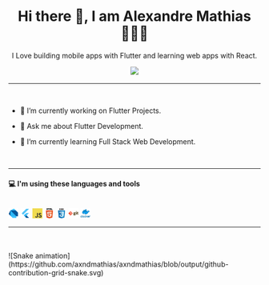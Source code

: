 
<h1 align='center'> Hi there 👋, I am Alexandre Mathias👨🏿‍💻</h1>

<p align='center'>
 I Love building mobile apps with Flutter and learning web apps with React.
 
</p>

<p align='center'>
  <a href="#"><img src="https://visitor-badge.glitch.me/badge?page_id=axndmathias??style=for-the-badge&logo=appveyor"></a>
</p>

<hr>
<br>

- 🔭 I’m currently working on Flutter Projects.

- 💬 Ask me about Flutter Development.

- 🌱 I’m currently learning Full Stack Web Development.

<br>

<hr>

#### 💻 I'm using these languages and tools 
<br>
<code><img height="20" src="https://raw.githubusercontent.com/github/explore/80688e429a7d4ef2fca1e82350fe8e3517d3494d/topics/dart/dart.png"></code>
<code><img height="20" src="https://raw.githubusercontent.com/github/explore/80688e429a7d4ef2fca1e82350fe8e3517d3494d/topics/flutter/flutter.png"></code>
<code><img height="20" src="https://raw.githubusercontent.com/github/explore/80688e429a7d4ef2fca1e82350fe8e3517d3494d/topics/javascript/javascript.png"></code>
<code><img height="20" src="https://raw.githubusercontent.com/github/explore/80688e429a7d4ef2fca1e82350fe8e3517d3494d/topics/html/html.png"></code>
<code><img height="20" src="https://raw.githubusercontent.com/github/explore/80688e429a7d4ef2fca1e82350fe8e3517d3494d/topics/css/css.png"></code>
<code><img height="20" src="https://raw.githubusercontent.com/github/explore/80688e429a7d4ef2fca1e82350fe8e3517d3494d/topics/git/git.png"></code>
<code><img height="20" src="https://raw.githubusercontent.com/github/explore/80688e429a7d4ef2fca1e82350fe8e3517d3494d/topics/docker/docker.png"></code>
<br>

<hr>
<br><br>
![Snake animation](https://github.com/axndmathias/axndmathias/blob/output/github-contribution-grid-snake.svg)






<!--
**axndmathias/axndmathias** is a ✨ _special_ ✨ repository because its `README.md` (this file) appears on your GitHub profile.

Here are some ideas to get you started:

- 🔭 I’m currently working on ...
- 🌱 I’m currently learning ...
- 👯 I’m looking to collaborate on ...
- 🤔 I’m looking for help with ...
- 💬 Ask me about ...
- 📫 How to reach me: ...
- 😄 Pronouns: ...
- ⚡ Fun fact: ...
-->



